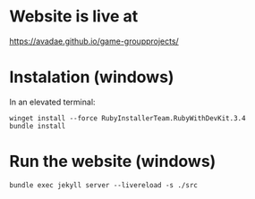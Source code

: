 # Website is live at

https://avadae.github.io/game-groupprojects/

# Instalation (windows)

In an elevated terminal:

```
winget install --force RubyInstallerTeam.RubyWithDevKit.3.4
bundle install
```

# Run the website (windows)

```
bundle exec jekyll server --livereload -s ./src
```
